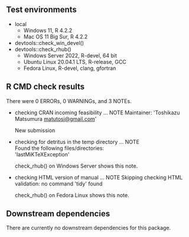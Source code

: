 ## Test environments

* local
    * Windows 11, R 4.2.2
    * Mac OS 11 Big Sur, R 4.2.2
* devtools::check_win_devel()
* devtools::check_rhub()
    * Windows Server 2022, R-devel, 64 bit
    * Ubuntu Linux 20.04.1 LTS, R-release, GCC
    * Fedora Linux, R-devel, clang, gfortran

## R CMD check results

There were 0 ERRORs, 0 WARNINGs, and 3 NOTEs.

* checking CRAN incoming feasibility ... NOTE
  Maintainer: 'Toshikazu Matsumura <matutosi@gmail.com>'

  New submission

* checking for detritus in the temp directory ... NOTE   
  Found the following files/directories:   
    'lastMiKTeXException'   

  check_rhub() on Windows Server shows this note. 


* checking HTML version of manual ... NOTE
  Skipping checking HTML validation: no command 'tidy' found

  check_rhub() on Fedora Linux shows this note.

## Downstream dependencies

There are currently no downstream dependencies for this package.

